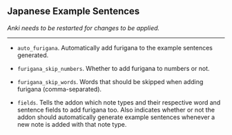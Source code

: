 ## Japanese Example Sentences

_Anki needs to be restarted for changes to be applied._

---

- `auto_furigana`.
  Automatically add furigana to the example sentences generated.

- `furigana_skip_numbers`.
  Whether to add furigana to numbers or not.

- `furigana_skip_words`.
  Words that should be skipped when adding furigana (comma-separated).

- `fields`.
  Tells the addon which note types and their respective word and sentence fields to add furigana too. Also indicates whether or not the addon should automatically generate example sentences whenever a new note is added with that note type.
